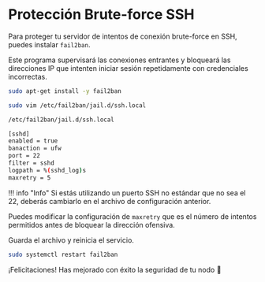 # Protección Brute-force SSH

Para proteger tu servidor de intentos de conexión brute-force en SSH, puedes instalar `fail2ban`.

Este programa supervisará las conexiones entrantes y bloqueará las direcciones IP que intenten iniciar sesión repetidamente con credenciales incorrectas.

```bash
sudo apt-get install -y fail2ban

sudo vim /etc/fail2ban/jail.d/ssh.local
```

```bash
/etc/fail2ban/jail.d/ssh.local

[sshd]
enabled = true
banaction = ufw
port = 22
filter = sshd
logpath = %(sshd_log)s
maxretry = 5
```

!!! info "Info"
    Si estás utilizando un puerto SSH no estándar que no sea el 22, deberás cambiarlo en el archivo de configuración anterior.


Puedes modificar la configuración de `maxretry` que es el número de intentos permitidos antes de bloquear la dirección ofensiva.

Guarda el archivo y reinicia el servicio.

```bash
sudo systemctl restart fail2ban
```

¡Felicitaciones! Has mejorado con éxito la seguridad de tu nodo 🥳
